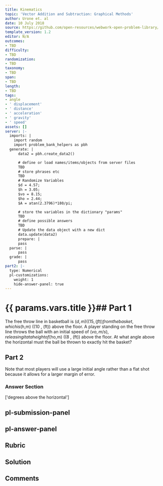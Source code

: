 ```yaml
---
title: Kinematics
topic: 'Vector Addition and Subtraction: Graphical Methods'
author: Urone et. al
date: 10 July 2018
source: https://github.com/open-resources/webwork-open-problem-library/tree/master/Contrib/BrockPhysics/College_Physics_Urone/3.Two_Dimensional_Kinematics/Projectile_Motion/NU_U17-03-04-026.pg
template_version: 1.2
editor: N/A
outcomes:
- TBD
difficulty:
- TBD
randomization:
- TBD
taxonomy:
- TBD
span:
- TBD
length:
- TBD
tags:
- angle
- ' displacement'
- ' distance'
- ' acceleration'
- ' gravity'
- ' speed'
assets: []
server: |-
  imports: |
    import random
    import problem_bank_helpers as pbh
  generate: |
      data2 = pbh.create_data2()

      # define or load names/items/objects from server files
      TBD
      # store phrases etc
      TBD
      # Randomize Variables
      $d = 4.57;
      $h = 3.05;
      $vo = 8.15;
      $ho = 2.44;
      $A = atan(2.3796)*180/pi;

      # store the variables in the dictionary "params"
      TBD
      # define possible answers
      TBD
      # Update the data object with a new dict
      data.update(data2)
      prepare: |
      pass
  parse: |
      pass
  grade: |
      pass
part2: |-
  type: Numerical
  pl-customizations:
    weight: 1
    hide-answer-panel: true
---
```


# {{ params.vars.title }}## Part 1 
The free throw line in basketball is ($d,m) ((15 , (ft)) from the basket, which is ($h,m) ((10 , (ft)) above the floor. A player standing on the free throw line throws the ball with an initial speed of ($vo,m/s), releasing it at a height of ($ho,m) ((8 , (ft)) above the floor. At what angle above the horizontal must the ball be thrown to exactly hit the basket? 
## Part 2 
Note that most players will use a large initial angle rather than a flat shot because it allows for a larger margin of error. 


### Answer Section 
['degrees above the horizontal']

## pl-submission-panel 


## pl-answer-panel 


## Rubric 


## Solution 


## Comments 


